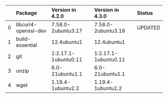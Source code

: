 <!-- markdown-link-check-disable -->

|    | Package              | Version in 4.2.0     | Version in 4.3.0     | Status   |
|---:|:---------------------|:---------------------|:---------------------|:---------|
|  0 | libcurl4-openssl-dev | 7.58.0-2ubuntu3.17   | 7.58.0-2ubuntu3.18   | UPDATED  |
|  1 | build-essential      | 12.4ubuntu1          | 12.4ubuntu1          |          |
|  2 | git                  | 1:2.17.1-1ubuntu0.11 | 1:2.17.1-1ubuntu0.11 |          |
|  3 | unzip                | 6.0-21ubuntu1.1      | 6.0-21ubuntu1.1      |          |
|  4 | wget                 | 1.19.4-1ubuntu2.2    | 1.19.4-1ubuntu2.2    |          |